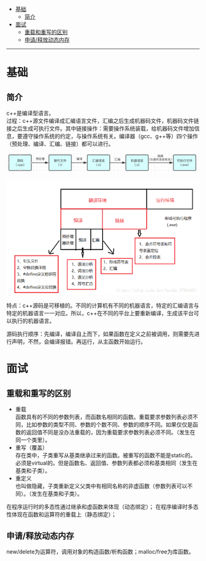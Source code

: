 - [基础](#基础)
    - [简介](#简介)
- [面试](#面试)
    - [重载和重写的区别](#重载和重写的区别)
    - [申请/释放动态内存](#申请/释放动态内存)

---
# 基础
## 简介
c++是编译型语言。<br>
过程：c++源文件编译成汇编语言文件，汇编之后生成机器码文件，机器码文件链接之后生成可执行文件。其中链接操作：需要操作系统装载，给机器码文件增加信息，要遵守操作系统的约定，与操作系统有关。编译器（gcc、g++等）四个操作（预处理、编译、汇编、链接）都可以进行。

![](../pictures/c++/c++_compile.png)

![](../pictures/c++/c++_compile_detail.png)

特点：c++源码是可移植的。不同的计算机有不同的机器语言，特定的汇编语言与特定的机器语言一一对应。所以，c++在不同的平台上要重新编译，生成该平台可以执行的机器语言。

源码执行顺序：先编译，编译自上而下，如果函数在定义之前被调用，则需要先进行声明，不然，会编译报错。再运行，从主函数开始运行。

# 面试
## 重载和重写的区别
* 重载<br>
函数具有的不同的参数列表，而函数名相同的函数。重载要求参数列表必须不同，比如参数的类型不同、参数的个数不同、参数的顺序不同。如果仅仅是函数的返回值不同是没办法重载的，因为重载要求参数列表必须不同。（发生在同一个类里）。
* 重写（覆盖）<br>
存在类中，子类重写从基类继承过来的函数。被重写的函数不能是static的。必须是virtual的。但是函数名、返回值、参数列表都必须和基类相同（发生在基类和子类）。
* 重定义<br>
也叫做隐藏，子类重新定义父类中有相同名称的非虚函数（参数列表可以不同）。（发生在基类和子类）。

在程序运行时的多态性通过继承和虚函数来体现（动态绑定）；
在程序编译时多态性体现在函数和运算符的重载上（静态绑定）；

## 申请/释放动态内存
new/delete为运算符，调用对象的构造函数/析构函数；malloc/free为库函数。